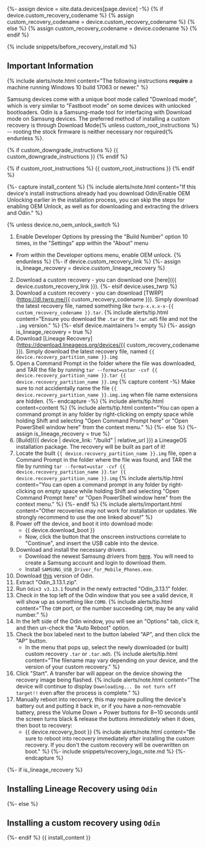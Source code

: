 {%- assign device = site.data.devices[page.device] -%}
{% if device.custom_recovery_codename %}
{% assign custom_recovery_codename = device.custom_recovery_codename %}
{% else %}
{% assign custom_recovery_codename = device.codename %}
{% endif %}

{% include snippets/before_recovery_install.md %}

## Important Information

{% include alerts/note.html content="The following instructions **require** a machine running Windows 10 build 17063 or newer." %}

Samsung devices come with a unique boot mode called "Download mode", which is very similar to "Fastboot mode" on some devices with unlocked bootloaders.
Odin is a Samsung-made tool for interfacing with Download mode on Samsung devices.
The preferred method of installing a custom recovery is through Download Mode{% unless custom_root_instructions %} -- rooting the stock firmware is neither necessary nor required{% endunless %}.

{% if custom_downgrade_instructions %}
{{ custom_downgrade_instructions }}
{% endif %}

{% if custom_root_instructions %}
{{ custom_root_instructions }}
{% endif %}

{%- capture install_content %}
{% include alerts/note.html content="If this device's install instructions already had you download Odin/Enable OEM Unlocking earlier in the installation process, you can skip the steps for enabling OEM Unlock, as well as for downloading and extracting the drivers and Odin." %}

{% unless device.no_oem_unlock_switch %}
1. Enable Developer Options by pressing the "Build Number" option 10 times, in the "Settings" app within the "About" menu
 * From within the Developer options menu, enable OEM unlock.
{% endunless %}
{%- if device.custom_recovery_link %}
{%- assign is_lineage_recovery = device.custom_lineage_recovery %}
2. Download a custom recovery - you can download one [here]({{ device.custom_recovery_link }}).
{%- elsif device.uses_twrp %}
2. Download a custom recovery - you can download [TWRP](https://dl.twrp.me/{{ custom_recovery_codename }}). Simply download the latest recovery file, named something like `twrp-x.x.x-x-{{ custom_recovery_codename }}.tar`.
    {% include alerts/tip.html content="Ensure you download the `.tar` or the `.tar.md5` file and not the `.img` version." %}
{%- elsif device.maintainers != empty %}
{%- assign is_lineage_recovery = true %}
2. Download [Lineage Recovery](https://download.lineageos.org/devices/{{ custom_recovery_codename }}). Simply download the latest recovery file, named `{{ device.recovery_partition_name }}.img`
3. Open a Command Prompt in the folder where the file was downloaded, and TAR the file by running `tar --format=ustar -cvf {{ device.recovery_partition_name }}.tar {{ device.recovery_partition_name }}.img`
    {% capture content -%}
    Make sure to not accidentally name the file `{{ device.recovery_partition_name }}.img.img` when file name extensions are hidden.
    {%- endcapture -%}
    {% include alerts/tip.html content=content %}
    {% include alerts/tip.html content="You can open a command prompt in any folder by right-clicking on empty space while holding Shift and selecting \"Open Command Prompt here\" or \"Open PowerShell window here\" from the context menu." %}
{%- else %}
{%- assign is_lineage_recovery = true %}
2. [Build]({{ device | device_link: "/build" | relative_url }}) a LineageOS installation package. The recovery will be built as part of it!
3. Locate the built `{{ device.recovery_partition_name }}.img` file, open a Command Prompt in the folder where the file was found, and TAR the file by running `tar --format=ustar -cvf {{ device.recovery_partition_name }}.tar {{ device.recovery_partition_name }}.img`
    {% include alerts/tip.html content="You can open a command prompt in any folder by right-clicking on empty space while holding Shift and selecting \"Open Command Prompt here\" or \"Open PowerShell window here\" from the context menu." %}
{%- endif %}
    {% include alerts/important.html content="Other recoveries may not work for installation or updates. We strongly recommend to use the one linked above!" %}
3. Power off the device, and boot it into download mode:
    * {{ device.download_boot }}
    * Now, click the button that the onscreen instructions correlate to "Continue", and insert the USB cable into the device.
4. Download and install the necessary drivers.
    * Download the newest Samsung drivers from [here](https://developer.samsung.com/mobile/android-usb-driver.html). You will need to create a Samsung account and login to download them.
    * Install `SAMSUNG_USB_Driver_for_Mobile_Phones.exe`.
5. Download [this](https://undocumented.software/Odin_3.13.1.zip) version of Odin.
6. Extract "Odin_3.13.1.zip".
7. Run `Odin3 v3.13.1` found in the newly  extracted "Odin_3.13.1" folder.
8. Check in the top left of the Odin window that you see a valid device, it will show up as something like `COM0`.
    {% include alerts/tip.html content="The `COM` port, or the number succeeding `COM`, may be any valid number." %}
9. In the left side of the Odin window, you will see an "Options" tab, click it, and then un-check the "Auto Reboot" option.
10. Check the box labeled next to the button labeled "AP", and then click the "AP" button.
    * In the menu that pops up, select the newly downloaded (or built) custom recovery `.tar` or `.tar.md5`.
    {% include alerts/tip.html content="The filename may vary depending on your device, and the version of your custom recovery." %}
11. Click "Start". A transfer bar will appear on the device showing the recovery image being flashed.
    {% include alerts/note.html content="The device will continue to display `Downloading... Do not turn off target!!` even after the process is complete." %}
12. Manually reboot into recovery, this may require pulling the device's battery out and putting it back in, or if you have a non-removable battery, press the Volume Down + Power buttons for 8~10 seconds until the screen turns black & release the buttons *immediately* when it does, then boot to recovery:
    * {{ device.recovery_boot }}
    {% include alerts/note.html content="Be sure to reboot into recovery immediately after installing the custom recovery. If you don't the custom recovery will be overwritten on boot." %}
{%- include snippets/recovery_logo_note.md %}
{%- endcapture %}

{%- if is_lineage_recovery %}
## Installing Lineage Recovery using `Odin`
{%- else %}
## Installing a custom recovery using `Odin`
{%- endif %}
{{ install_content }}

